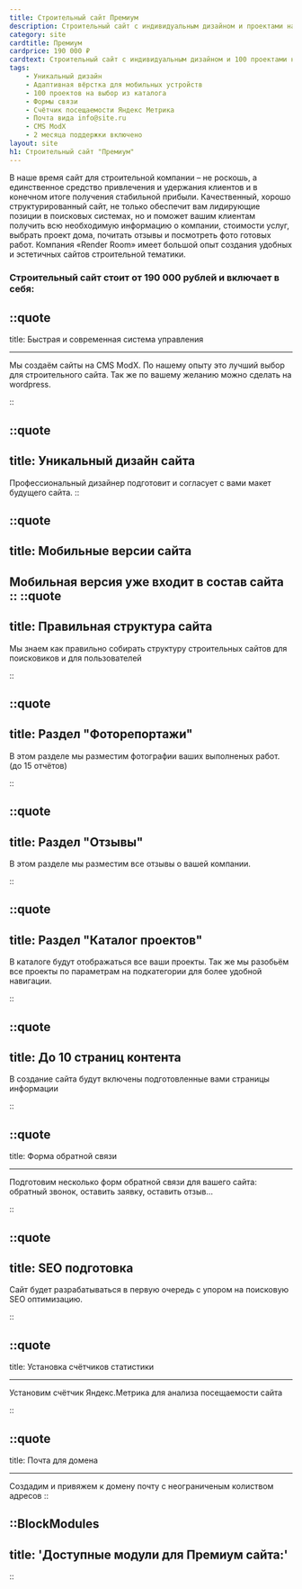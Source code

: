 ```yaml
---
title: Строительный сайт Премиум
description: Строительный сайт с индивидуальным дизайном и проектами на выбор
category: site
cardtitle: Премиум
cardprice: 190 000 ₽
cardtext: Строительный сайт с индивидуальным дизайном и 100 проектами на выбор
tags:
    - Уникальный дизайн
    - Адаптивная вёрстка для мобильных устройств
    - 100 проектов на выбор из каталога
    - Формы связи
    - Счётчик посещаемости Яндекс Метрика
    - Почта вида info@site.ru
    - CMS ModX
    - 2 месяца поддержки включено
layout: site
h1: Строительный сайт "Премиум"
---
```


В наше время сайт для строительной компании – не роскошь, а единственное средство привлечения и удержания клиентов и в
конечном итоге получения стабильной прибыли. Качественный, хорошо структурированный сайт, не только обеспечит вам
лидирующие позиции в поисковых системах, но и поможет вашим клиентам получить всю необходимую информацию о компании,
стоимости услуг, выбрать проект дома, почитать отзывы и посмотреть фото готовых работ. Компания «Render Room» имеет
большой опыт создания удобных и эстетичных сайтов строительной тематики.

### Строительный сайт стоит от 190 000 рублей и включает в себя:

::quote
---
title:  Быстрая и современная система управления

---
Мы создаём сайты на CMS ModX. По нашему опыту это лучший выбор для строительного сайта. Так же по вашему желанию можно
сделать на wordpress.

::

::quote
---
title: Уникальный дизайн сайта
---
Профессиональный дизайнер подготовит и согласует с вами макет будущего сайта.
::

::quote
---
title: Мобильные версии сайта
---
Мобильная версия уже входит в состав сайта
::
::quote
---
title:  Правильная структура сайта
---
Мы знаем как правильно собирать структуру строительных сайтов для поисковиков и для пользователей

::


::quote
---
title: Раздел "Фоторепортажи"
---
В этом разделе мы разместим фотографии ваших выполненых работ. (до 15 отчётов)

::

::quote
---
title: Раздел "Отзывы"
---
В этом разделе мы разместим все отзывы о вашей компании.

::


::quote
---
title: Раздел "Каталог проектов"
---
В каталоге будут отображаться все ваши проекты. Так же мы разобьём все проекты по параметрам на подкатегории для более
удобной навигации.

::

::quote
---
title: До 10 страниц контента
---
В создание сайта будут включены подготовленные вами страницы информации

::

::quote
---
title: Форма обратной связи

---
Подготовим несколько форм обратной связи для вашего сайта: обратный звонок, оставить заявку, оставить отзыв...

::

::quote
---
title: SEO подготовка
---
Сайт будет разрабатываться в первую очередь с упором на поисковую SEO оптимизацию.

::


::quote
---
title: Установка счётчиков статистики

---
Установим счётчик Яндекс.Метрика для анализа посещаемости сайта

::


::quote
---
title: Почта для домена

---
Создадим и привяжем к домену почту с неограниченым колиством адресов
::


::BlockModules 
---
title: 'Доступные модули для Премиум сайта:'
---
::


